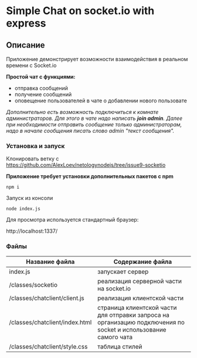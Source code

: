 ﻿# Simple Chat on socket.io with express
## Описание
Приложение демонстрирует возможности взаимодействия в реальном времени с Socket.io

**Простой чат с функциями:**

* отправка сообщений
* получение сообщений
* оповещение пользователей в чате о добавлении нового пользовате

_Дополнительно есть возможность подключиться к комнате администраторов. Для этого в чате надо написать **join admin**. Далее при необходимости отправить сообщение только администраторам, надо в начале сообщения писать слово *admin* "текст сообщения"._

### Установка и запуск
Клонировать ветку с https://github.com/AlexLoev/netologynodejs/tree/issue9-socketio


**Приложение требует установки дополнительных пакетов с npm**


`npm i`

Запуск из консоли

`node index.js` 

Для просмотра используется стандартный браузер: 

http://localhost:1337/


### Файлы

Название файла                  | Содержание файла
--------------------------------|--------------------------------------------------
index.js                        | запускает сервер
/classes/socketio               | реализация серверной части на socket.io
/classes/chatclient/client.js   | реализация клиентской части
/classes/chatclient/index.html  | страница клиентской части для отправки запроса на организацию подключения по socket и использование самого чата
/classes/chatclient/style.css   | таблица стилей